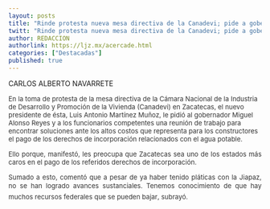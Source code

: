 ```yaml
---
layout: posts
title: "Rinde protesta nueva mesa directiva de la Canadevi; pide a gobernador solucionar altos costos de incorporación de agua potable"
twitt: "Rinde protesta nueva mesa directiva de la Canadevi; pide a gobernador solucionar altos costos de incorporación de agua potable"
author: REDACCION
authorlink: https://ljz.mx/acercade.html
categories: ["Destacadas"]
published: true
---
```

CARLOS ALBERTO NAVARRETE

<p style="text-align: justify;" />

<span style="color: #000000; font-size: 13px; line-height: normal; text-align: left;" /><span style="font-size: small;" /><span style="color: #333333;" />En la toma de protesta de la mesa directiva de la Cámara Nacional de la Industria de Desarrollo y Promoción de la Vivienda (Canadevi) en Zacatecas, el nuevo presidente de ésta, Luis Antonio Martínez Muñoz, le pidió al gobernador Miguel Alonso Reyes y a los funcionarios competentes una reunión de trabajo para encontrar soluciones ante los altos <span style="line-height: normal; text-align: left;" />costos que representa para los constructores el pago de los derechos de incorporación relacionados con el agua potable. </span></span></span></span></p> <p style="text-align: justify;">
  <span style="color: #000000; font-size: 13px; line-height: normal; text-align: left;"><span style="font-size: small;"><span style="line-height: normal; text-align: left;"><span style="color: #333333;"> Ello porque, manifestó, les preocupa que Zacatecas sea uno de los estados más caros en el pago de los referidos derechos de incorporación.</span></span></span></span>
</p>

<p style="text-align: justify;">
  <span style="color: #333333;"><span style="font-size: 13px; line-height: normal; text-align: left;"><span style="font-size: small;"><span style="line-height: normal; text-align: left;">Sumado a esto, <span style="line-height: normal; text-align: left;">comentó que a pesar de ya haber tenido pláticas con la Jiapaz, no se han logrado avances sustanciales. T</span></span></span></span><span style="line-height: normal; text-align: left; font-size: small;">enemos conocimiento de que hay muchos recursos federales que se pueden bajar, subrayó.</span></span>
</p>

<p style="text-align: justify;">
  <span style="color: #000000; font-family: arial, sans-serif; font-size: 13px; line-height: normal; text-align: left;"><br /></span>
</p>
